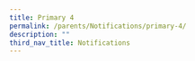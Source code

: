 ```yaml
---
title: Primary 4
permalink: /parents/Notifications/primary-4/
description: ""
third_nav_title: Notifications
---
```

